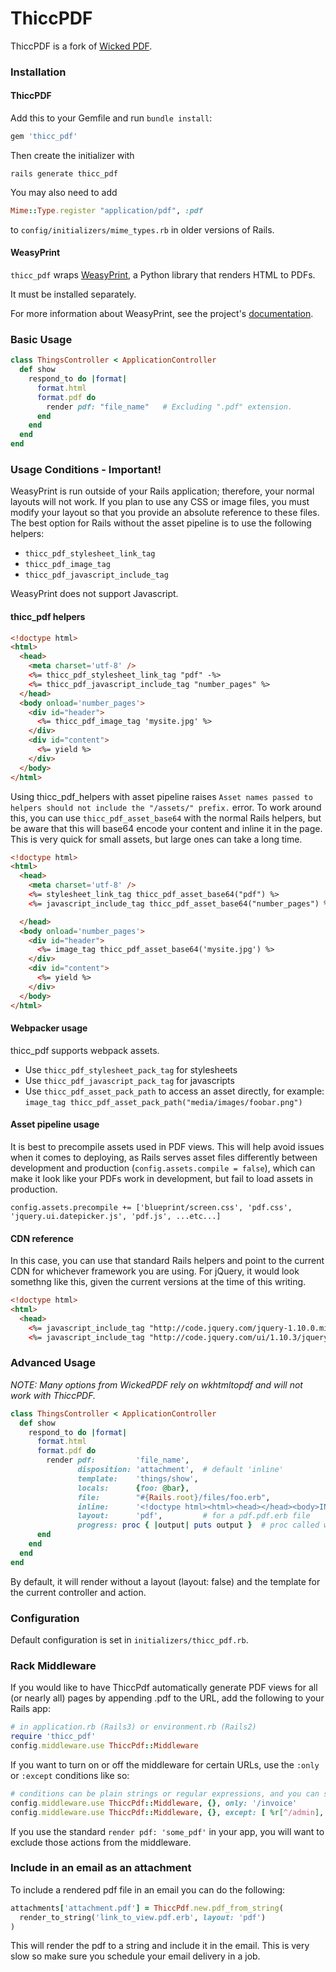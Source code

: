 # ThiccPDF

ThiccPDF is a fork of [Wicked PDF](https://github.com/mileszs/wicked_pdf).

### Installation

#### ThiccPDF
Add this to your Gemfile and run `bundle install`:

```ruby
gem 'thicc_pdf'
```

Then create the initializer with

```
rails generate thicc_pdf
```

You may also need to add
```ruby
Mime::Type.register "application/pdf", :pdf
```
to `config/initializers/mime_types.rb` in older versions of Rails.

#### WeasyPrint
`thicc_pdf` wraps [WeasyPrint](https://weasyprint.org/), a Python library that renders HTML to PDFs.

It must be installed separately.

For more information about WeasyPrint, see the project's [documentation](https://doc.courtbouillon.org/weasyprint/stable/).

### Basic Usage
```ruby
class ThingsController < ApplicationController
  def show
    respond_to do |format|
      format.html
      format.pdf do
        render pdf: "file_name"   # Excluding ".pdf" extension.
      end
    end
  end
end
```
### Usage Conditions - Important!

WeasyPrint is run outside of your Rails application; therefore, your normal layouts will not work.
If you plan to use any CSS or image files, you must modify your layout so that you provide an absolute reference to these files.
The best option for Rails without the asset pipeline is to use the following helpers:
- `thicc_pdf_stylesheet_link_tag`
- `thicc_pdf_image_tag`
- `thicc_pdf_javascript_include_tag`

WeasyPrint does not support Javascript.

#### thicc_pdf helpers
```html
<!doctype html>
<html>
  <head>
    <meta charset='utf-8' />
    <%= thicc_pdf_stylesheet_link_tag "pdf" -%>
    <%= thicc_pdf_javascript_include_tag "number_pages" %>
  </head>
  <body onload='number_pages'>
    <div id="header">
      <%= thicc_pdf_image_tag 'mysite.jpg' %>
    </div>
    <div id="content">
      <%= yield %>
    </div>
  </body>
</html>
```
Using thicc_pdf_helpers with asset pipeline raises `Asset names passed to helpers should not include the "/assets/" prefix.` error. To work around this, you can use `thicc_pdf_asset_base64` with the normal Rails helpers, but be aware that this will base64 encode your content and inline it in the page. This is very quick for small assets, but large ones can take a long time.

```html
<!doctype html>
<html>
  <head>
    <meta charset='utf-8' />
    <%= stylesheet_link_tag thicc_pdf_asset_base64("pdf") %>
    <%= javascript_include_tag thicc_pdf_asset_base64("number_pages") %>

  </head>
  <body onload='number_pages'>
    <div id="header">
      <%= image_tag thicc_pdf_asset_base64('mysite.jpg') %>
    </div>
    <div id="content">
      <%= yield %>
    </div>
  </body>
</html>
```

#### Webpacker usage

thicc_pdf supports webpack assets.

- Use `thicc_pdf_stylesheet_pack_tag` for stylesheets
- Use `thicc_pdf_javascript_pack_tag` for javascripts
- Use `thicc_pdf_asset_pack_path` to access an asset directly, for example: `image_tag thicc_pdf_asset_pack_path("media/images/foobar.png")`

#### Asset pipeline usage

It is best to precompile assets used in PDF views. This will help avoid issues when it comes to deploying, as Rails serves asset files differently between development and production (`config.assets.compile = false`), which can make it look like your PDFs work in development, but fail to load assets in production.

    config.assets.precompile += ['blueprint/screen.css', 'pdf.css', 'jquery.ui.datepicker.js', 'pdf.js', ...etc...]

#### CDN reference

In this case, you can use that standard Rails helpers and point to the current CDN for whichever framework you are using. For jQuery, it would look somethng like this, given the current versions at the time of this writing.
```html
<!doctype html>
<html>
  <head>
    <%= javascript_include_tag "http://code.jquery.com/jquery-1.10.0.min.js" %>
    <%= javascript_include_tag "http://code.jquery.com/ui/1.10.3/jquery-ui.min.js" %>
```

### Advanced Usage

_NOTE: Many options from WickedPDF rely on wkhtmltopdf and will not work with ThiccPDF._

```ruby
class ThingsController < ApplicationController
  def show
    respond_to do |format|
      format.html
      format.pdf do
        render pdf:         'file_name',
               disposition: 'attachment',  # default 'inline'
               template:    'things/show',
               locals:      {foo: @bar},
               file:        "#{Rails.root}/files/foo.erb",
               inline:      '<!doctype html><html><head></head><body>INLINE HTML</body></html>',
               layout:      'pdf',         # for a pdf.pdf.erb file
               progress: proc { |output| puts output }  # proc called when console output changes
      end
    end
  end
end
```
By default, it will render without a layout (layout: false) and the template for the current controller and action.

### Configuration

Default configuration is set in `initializers/thicc_pdf.rb`.

### Rack Middleware

If you would like to have ThiccPdf automatically generate PDF views for all (or nearly all) pages by appending .pdf to the URL, add the following to your Rails app:
```ruby
# in application.rb (Rails3) or environment.rb (Rails2)
require 'thicc_pdf'
config.middleware.use ThiccPdf::Middleware
```
If you want to turn on or off the middleware for certain URLs, use the `:only` or `:except` conditions like so:
```ruby
# conditions can be plain strings or regular expressions, and you can supply only one or an array
config.middleware.use ThiccPdf::Middleware, {}, only: '/invoice'
config.middleware.use ThiccPdf::Middleware, {}, except: [ %r[^/admin], '/secret', %r[^/people/\d] ]
```
If you use the standard `render pdf: 'some_pdf'` in your app, you will want to exclude those actions from the middleware.

### Include in an email as an attachment

To include a rendered pdf file in an email you can do the following:

```ruby
attachments['attachment.pdf'] = ThiccPdf.new.pdf_from_string(
  render_to_string('link_to_view.pdf.erb', layout: 'pdf')
)
```

This will render the pdf to a string and include it in the email. This is very slow so make sure you schedule your email delivery in a job.

